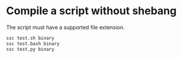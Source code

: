 # Compile a script without shebang

The script must have a supported file extension.

```bash
ssc test.sh binary
ssc test.bash binary
ssc test.py binary
```
